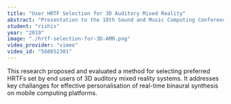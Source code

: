 ```yaml
---
title: "User HRTF Selection for 3D Auditory Mixed Reality"
abstract: "Presentation to the 18th Sound and Music Computing Conference, June 2021"
student: "rishis"
year: "2019"
image: "./hrtf-selection-for-3D-AMR.png"
video_provider: "vimeo"
video_id: "568652301"
---
```

This research proposed and evaluated a method for selecting preferred HRTFs set by end users of 3D auditory mixed reality systems. It addresses key challanges for effective personalisation of real-time binaural synthesis on mobile computing platforms.
